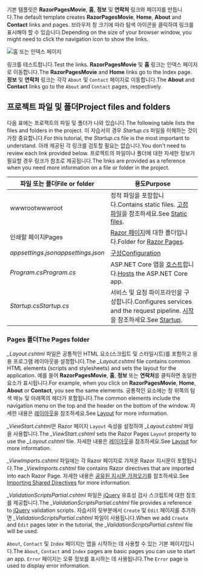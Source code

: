 <span data-ttu-id="9ee4d-101">기본 템플릿은 **RazorPagesMovie**, **홈**, **정보** 및 **연락처** 링크와 페이지를 만듭니다.</span><span class="sxs-lookup"><span data-stu-id="9ee4d-101">The default template creates **RazorPagesMovie**, **Home**, **About** and **Contact** links and pages.</span></span> <span data-ttu-id="9ee4d-102">브라우저 창 크기에 따라 탐색 아이콘을 클릭하여 링크를 표시해야 할 수 있습니다.</span><span class="sxs-lookup"><span data-stu-id="9ee4d-102">Depending on the size of your browser window, you might need to click the navigation icon to show the links.</span></span>

![홈 또는 인덱스 페이지](../../tutorials/razor-pages/razor-pages-start/_static/home2.png)

<span data-ttu-id="9ee4d-104">링크를 테스트합니다.</span><span class="sxs-lookup"><span data-stu-id="9ee4d-104">Test the links.</span></span> <span data-ttu-id="9ee4d-105">**RazorPagesMovie** 및 **홈** 링크는 인덱스 페이지로 이동합니다.</span><span class="sxs-lookup"><span data-stu-id="9ee4d-105">The **RazorPagesMovie** and **Home** links go to the Index page.</span></span> <span data-ttu-id="9ee4d-106">**정보** 및 **연락처** 링크는 각각 `About` 및 `Contact` 페이지로 이동합니다.</span><span class="sxs-lookup"><span data-stu-id="9ee4d-106">The **About** and **Contact** links go to the `About` and `Contact` pages, respectively.</span></span>

## <a name="project-files-and-folders"></a><span data-ttu-id="9ee4d-107">프로젝트 파일 및 폴더</span><span class="sxs-lookup"><span data-stu-id="9ee4d-107">Project files and folders</span></span>

<span data-ttu-id="9ee4d-108">다음 표에는 프로젝트의 파일 및 폴더가 나와 있습니다.</span><span class="sxs-lookup"><span data-stu-id="9ee4d-108">The following table lists the files and folders in the project.</span></span> <span data-ttu-id="9ee4d-109">이 자습서의 경우 *Startup.cs* 파일을 이해하는 것이 가장 중요합니다.</span><span class="sxs-lookup"><span data-stu-id="9ee4d-109">For this tutorial, the *Startup.cs* file is the most important to understand.</span></span> <span data-ttu-id="9ee4d-110">아래 제공된 각 링크를 검토할 필요는 없습니다.</span><span class="sxs-lookup"><span data-stu-id="9ee4d-110">You don't need to review each link provided below.</span></span> <span data-ttu-id="9ee4d-111">프로젝트의 파일이나 폴더에 대한 자세한 정보가 필요할 경우 링크가 참조로 제공됩니다.</span><span class="sxs-lookup"><span data-stu-id="9ee4d-111">The links are provided as a reference when you need more information on a file or folder in the project.</span></span>

| <span data-ttu-id="9ee4d-112">파일 또는 폴더</span><span class="sxs-lookup"><span data-stu-id="9ee4d-112">File or folder</span></span>              | <span data-ttu-id="9ee4d-113">용도</span><span class="sxs-lookup"><span data-stu-id="9ee4d-113">Purpose</span></span> |
| ----------------- | ------------ | 
| <span data-ttu-id="9ee4d-114">wwwroot</span><span class="sxs-lookup"><span data-stu-id="9ee4d-114">wwwroot</span></span> | <span data-ttu-id="9ee4d-115">정적 파일을 포함합니다.</span><span class="sxs-lookup"><span data-stu-id="9ee4d-115">Contains static files.</span></span> <span data-ttu-id="9ee4d-116">[고정 파일](xref:fundamentals/static-files)을 참조하세요.</span><span class="sxs-lookup"><span data-stu-id="9ee4d-116">See [Static files](xref:fundamentals/static-files).</span></span> |
| <span data-ttu-id="9ee4d-117">인쇄할 페이지</span><span class="sxs-lookup"><span data-stu-id="9ee4d-117">Pages</span></span> | <span data-ttu-id="9ee4d-118">[Razor 페이지](xref:mvc/razor-pages/index)에 대한 폴더입니다.</span><span class="sxs-lookup"><span data-stu-id="9ee4d-118">Folder for [Razor Pages](xref:mvc/razor-pages/index).</span></span> | 
| <span data-ttu-id="9ee4d-119">*appsettings.json*</span><span class="sxs-lookup"><span data-stu-id="9ee4d-119">*appsettings.json*</span></span> | [<span data-ttu-id="9ee4d-120">구성</span><span class="sxs-lookup"><span data-stu-id="9ee4d-120">Configuration</span></span>](xref:fundamentals/configuration/index) |
| <span data-ttu-id="9ee4d-121">*Program.cs*</span><span class="sxs-lookup"><span data-stu-id="9ee4d-121">*Program.cs*</span></span> | <span data-ttu-id="9ee4d-122">ASP.NET Core 앱을 [호스트](xref:fundamentals/hosting)합니다.</span><span class="sxs-lookup"><span data-stu-id="9ee4d-122">[Hosts](xref:fundamentals/hosting) the ASP.NET Core app.</span></span>|
| <span data-ttu-id="9ee4d-123">*Startup.cs*</span><span class="sxs-lookup"><span data-stu-id="9ee4d-123">*Startup.cs*</span></span> | <span data-ttu-id="9ee4d-124">서비스 및 요청 파이프라인을 구성합니다.</span><span class="sxs-lookup"><span data-stu-id="9ee4d-124">Configures services and the request pipeline.</span></span> <span data-ttu-id="9ee4d-125">[시작](xref:fundamentals/startup)을 참조하세요.</span><span class="sxs-lookup"><span data-stu-id="9ee4d-125">See [Startup](xref:fundamentals/startup).</span></span>|

### <a name="the-pages-folder"></a><span data-ttu-id="9ee4d-126">Pages 폴더</span><span class="sxs-lookup"><span data-stu-id="9ee4d-126">The Pages folder</span></span>

<span data-ttu-id="9ee4d-127">*_Layout.cshtml* 파일은 공통적인 HTML 요소(스크립트 및 스타일시트)를 포함하고 응용 프로그램 레이아웃을 설정합니다.</span><span class="sxs-lookup"><span data-stu-id="9ee4d-127">The *_Layout.cshtml* file contains common HTML elements (scripts and stylesheets) and sets the layout for the application.</span></span> <span data-ttu-id="9ee4d-128">예를 들어 **RazorPagesMovie**, **홈**, **정보** 또는 **연락처**를 클릭하면 동일한 요소가 표시됩니다.</span><span class="sxs-lookup"><span data-stu-id="9ee4d-128">For example, when you click on **RazorPagesMovie**, **Home**, **About** or **Contact**, you see the same elements.</span></span> <span data-ttu-id="9ee4d-129">공통적인 요소에는 창 위쪽의 탐색 메뉴 및 아래쪽의 헤더가 포함됩니다.</span><span class="sxs-lookup"><span data-stu-id="9ee4d-129">The common elements include the navigation menu on the top and the header on the bottom of the window.</span></span> <span data-ttu-id="9ee4d-130">자세한 내용은 [레이아웃](xref:mvc/views/layout)을 참조하세요.</span><span class="sxs-lookup"><span data-stu-id="9ee4d-130">See [Layout](xref:mvc/views/layout) for more information.</span></span>

<span data-ttu-id="9ee4d-131">*_ViewStart.cshtml*은 Razor 페이지 `Layout` 속성을 설정하여 *_Layout.cshtml* 파일을 사용합니다.</span><span class="sxs-lookup"><span data-stu-id="9ee4d-131">The *_ViewStart.cshtml* sets the Razor Pages `Layout` property to use the *_Layout.cshtml* file.</span></span> <span data-ttu-id="9ee4d-132">자세한 내용은 [레이아웃](xref:mvc/views/layout)을 참조하세요.</span><span class="sxs-lookup"><span data-stu-id="9ee4d-132">See [Layout](xref:mvc/views/layout) for more information.</span></span>

<span data-ttu-id="9ee4d-133">*_ViewImports.cshtml* 파일에는 각 Razor 페이지로 가져온 Razor 지시문이 포함됩니다.</span><span class="sxs-lookup"><span data-stu-id="9ee4d-133">The *_ViewImports.cshtml* file contains Razor directives that are imported into each Razor Page.</span></span> <span data-ttu-id="9ee4d-134">자세한 내용은 [공유된 지시문 가져오기](xref:mvc/views/layout#importing-shared-directives)를 참조하세요.</span><span class="sxs-lookup"><span data-stu-id="9ee4d-134">See [Importing Shared Directives](xref:mvc/views/layout#importing-shared-directives) for more information.</span></span>

<span data-ttu-id="9ee4d-135">*_ValidationScriptsPartial.cshtml* 파일은 [jQuery](https://jquery.com/) 유효성 검사 스크립트에 대한 참조를 제공합니다.</span><span class="sxs-lookup"><span data-stu-id="9ee4d-135">The *_ValidationScriptsPartial.cshtml* file provides a reference to [jQuery](https://jquery.com/) validation scripts.</span></span> <span data-ttu-id="9ee4d-136">자습서의 뒷부분에서 `Create` 및 `Edit` 페이지를 추가하면 *_ValidationScriptsPartial.cshtml* 파일이 사용됩니다.</span><span class="sxs-lookup"><span data-stu-id="9ee4d-136">When we add `Create` and `Edit` pages later in the tutorial, the *_ValidationScriptsPartial.cshtml* file will be used.</span></span>

<span data-ttu-id="9ee4d-137">`About`, `Contact` 및 `Index` 페이지는 앱을 시작하는 데 사용할 수 있는 기본 페이지입니다.</span><span class="sxs-lookup"><span data-stu-id="9ee4d-137">The `About`, `Contact` and `Index` pages are basic pages you can use to start an app.</span></span> <span data-ttu-id="9ee4d-138">`Error` 페이지는 오류 정보를 표시하는 데 사용됩니다.</span><span class="sxs-lookup"><span data-stu-id="9ee4d-138">The `Error` page is used to display error information.</span></span>